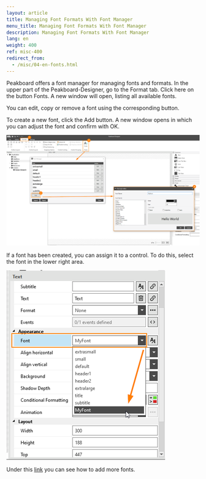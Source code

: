 ```yaml
---
layout: article
title: Managing Font Formats With Font Manager
menu_title: Managing Font Formats With Font Manager
description: Managing Font Formats With Font Manager
lang: en
weight: 400
ref: misc-400
redirect_from:
  - /misc/04-en-fonts.html
---
```


Peakboard offers a font manager for managing fonts and formats. In the upper part of the Peakboard-Designer, go to the Format tab. Click here on the button Fonts. A new window will open, listing all available fonts.

You can edit, copy or remove a font using the corresponding button.

To create a new font, click the Add button.
A new window opens in which you can adjust the font and confirm with OK.

![image_1](/assets/images/misc/fonts/Schriftarten1.png)

If a font has been created, you can assign it to a control. To do this, select the font in the lower right area.

![image_1](/assets/images/misc/fonts/Schriftarten2.png)

Under this [link](05-en-custom-fonts.html) you can see how to add more fonts.

